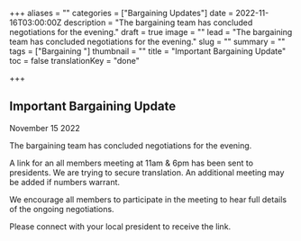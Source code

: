 +++
aliases = ""
categories = ["Bargaining Updates"]
date = 2022-11-16T03:00:00Z
description = "The bargaining team has concluded negotiations for the evening."
draft = true
image = ""
lead = "The bargaining team has concluded negotiations for the evening."
slug = ""
summary = ""
tags = ["Bargaining "]
thumbnail = ""
title = "Important Bargaining Update"
toc = false
translationKey = "done"

+++
## Important Bargaining Update

November 15 2022

The bargaining team has concluded negotiations for the evening.

A link for an all members meeting at 11am & 6pm has been sent to presidents. We are trying to secure translation. An additional meeting may be added if numbers warrant.

We encourage all members to participate in the meeting to hear full details of the ongoing negotiations.

Please connect with your local president to receive the link.